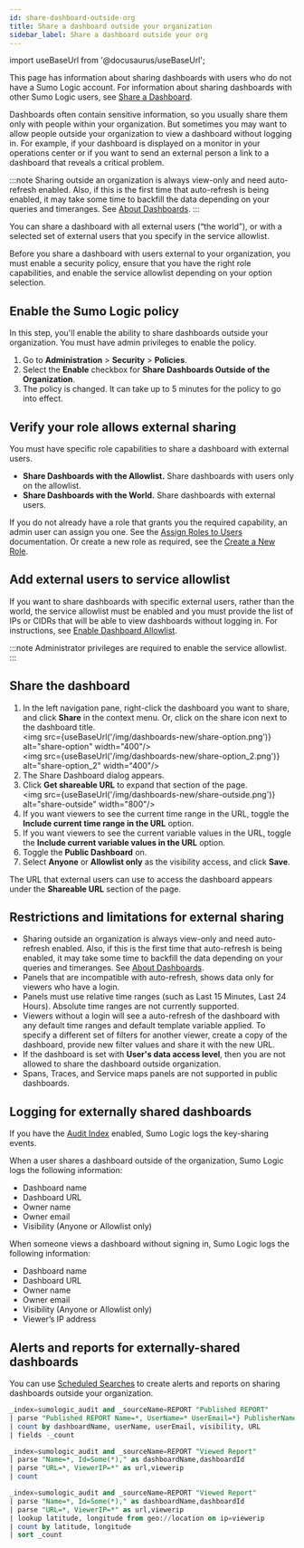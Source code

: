 ```yaml
---
id: share-dashboard-outside-org
title: Share a dashboard outside your organization
sidebar_label: Share a dashboard outside your org
---
```


import useBaseUrl from '@docusaurus/useBaseUrl';

This page has information about sharing dashboards with users who do not have a Sumo Logic account. For information about sharing dashboards with other Sumo Logic users, see [Share a Dashboard](/docs/dashboards-new/share-dashboard-new).

Dashboards often contain sensitive information, so you usually share them only with people within your organization. But sometimes you may want to allow people outside your organization to view a dashboard without logging in. For example, if your dashboard is displayed on a monitor in your operations center or if you want to send an external person a link to a dashboard that reveals a critical problem.

:::note
Sharing outside an organization is always view-only and need auto-refresh enabled. Also, if this is the first time that auto-refresh is being enabled, it may take some time to backfill the data depending on your queries and timeranges. See [About Dashboards](about.md).
:::

You can share a dashboard with all external users (“the world”), or with a selected set of external users that you specify in the service allowlist. 

Before you share a dashboard with users external to your organization, you must enable a security policy, ensure that you have the right role capabilities, and enable the service allowlist depending on your option selection.

## Enable the Sumo Logic policy

In this step, you'll enable the ability to share dashboards outside your organization. You must have admin privileges to enable the policy.

1. Go to **Administration** > **Security** > **Policies**.
1. Select the **Enable** checkbox for **Share Dashboards Outside of the Organization**.
1. The policy is changed. It can take up to 5 minutes for the policy to go into effect.

## Verify your role allows external sharing

You must have specific role capabilities to share a dashboard with external users.

* **Share Dashboards with the Allowlist.** Share dashboards with users only on the allowlist.
* **Share Dashboards with the World.** Share dashboards with external users. 

If you do not already have a role that grants you the required capability, an admin user can assign you one. See the [Assign Roles to Users](/docs/manage/users-roles/roles/add-remove-users-role) documentation. Or create a new role as required, see the [Create a New Role](/docs/manage/users-roles/roles/create-manage-roles). 

## Add external users to service allowlist

If you want to share dashboards with specific external users, rather than the world, the service allowlist must be enabled and you must provide the list of IPs or CIDRs that will be able to view dashboards without logging in. For instructions, see [Enable Dashboard Allowlist](/docs/manage/security/create-allowlist-ip-cidr-addresses).

:::note
Administrator privileges are required to enable the service allowlist.
:::

## Share the dashboard

1.  In the left navigation pane, right-click the dashboard you want to share, and click **Share** in the context menu. Or, click on the share icon next to the dashboard title. <br/><img src={useBaseUrl('/img/dashboards-new/share-option.png')} alt="share-option" width="400"/> <br/><img src={useBaseUrl('/img/dashboards-new/share-option_2.png')} alt="share-option_2" width="400"/>
1.  The Share Dashboard dialog appears.
1.  Click **Get shareable URL** to expand that section of the page. <br/><img src={useBaseUrl('/img/dashboards-new/share-outside.png')} alt="share-outside" width="800"/>
1.  If you want viewers to see the current time range in the URL, toggle the **Include current time range in the URL** option.
1.  If you want viewers to see the current variable values in the URL, toggle the **Include current variable values in the URL** option.
1.  Toggle the **Public Dashboard** on.
1.  Select **Anyone** or **Allowlist only** as the visibility access, and click **Save**. 

The URL that external users can use to access the dashboard appears under the **Shareable URL** section of the page. 

## Restrictions and limitations for external sharing 

* Sharing outside an organization is always view-only and need auto-refresh enabled. Also, if this is the first time that auto-refresh is being enabled, it may take some time to backfill the data depending on your queries and timeranges. See [About Dashboards](about.md).
* Panels that are incompatible with auto-refresh, shows data only for viewers who have a login.
* Panels must use relative time ranges (such as Last 15 Minutes, Last 24 Hours). Absolute time ranges are not currently supported.
* Viewers without a login will see a auto-refresh of the dashboard with any default time ranges and default template variable applied. To specify a different set of filters for another viewer, create a copy of the dashboard, provide new filter values and share it with the new URL.
* If the dashboard is set with **User's data access level**, then you are not allowed to share the dashboard outside organization.
* Spans, Traces, and Service maps panels are not supported in public dashboards.

## Logging for externally shared dashboards

If you have the [Audit Index](/docs/manage/security/audit-index) enabled, Sumo Logic logs the key-sharing events. 

When a user shares a dashboard outside of the organization, Sumo Logic logs the following information:
* Dashboard name
* Dashboard URL
* Owner name
* Owner email
* Visibility (Anyone or Allowlist only)

When someone views a dashboard without signing in, Sumo Logic logs the following information:
* Dashboard name
* Dashboard URL
* Owner name
* Owner email
* Visibility (Anyone or Allowlist only)
* Viewer’s IP address

## Alerts and reports for externally-shared dashboards

You can use [Scheduled Searches](/docs/alerts/scheduled-searches) to create alerts and reports on sharing dashboards outside your organization.

```sql title="Real-time alert when a user shares a dashboard"
_index=sumologic_audit and _sourceName=REPORT "Published REPORT"
| parse "Published REPORT Name=*, UserName=* UserEmail=*} PublisherName=* PublisherEmail=*} Visibility=* URL=*" as dashboardName,userName,userEmail,publisherName,publisherEmail,visibility, URL
| count by dashboardName, userName, userEmail, visibility, URL
| fields -_count
```

```sql title="Scheduled search report of dashboard views"
_index=sumologic_audit and _sourceName=REPORT "Viewed Report"
| parse "Name=*, Id=Some(*)," as dashboardName,dashboardId
| parse "URL=*, ViewerIP=*" as url,viewerip
| count
```

```sql title="Visualization of dashboard views by geography"
_index=sumologic_audit and _sourceName=REPORT "Viewed Report"
| parse "Name=*, Id=Some(*)," as dashboardName,dashboardId
| parse "URL=*, ViewerIP=*" as url,viewerip
| lookup latitude, longitude from geo://location on ip=viewerip
| count by latitude, longitude
| sort _count
```
